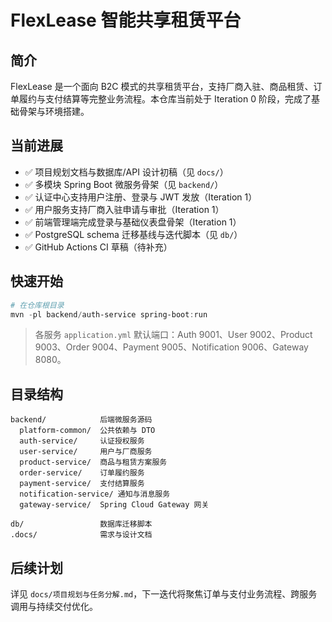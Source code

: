 # FlexLease 智能共享租赁平台

## 简介
FlexLease 是一个面向 B2C 模式的共享租赁平台，支持厂商入驻、商品租赁、订单履约与支付结算等完整业务流程。本仓库当前处于 Iteration 0 阶段，完成了基础骨架与环境搭建。

## 当前进展
- ✅ 项目规划文档与数据库/API 设计初稿（见 `docs/`）
- ✅ 多模块 Spring Boot 微服务骨架（见 `backend/`）
- ✅ 认证中心支持用户注册、登录与 JWT 发放（Iteration 1）
- ✅ 用户服务支持厂商入驻申请与审批（Iteration 1）
- ✅ 前端管理端完成登录与基础仪表盘骨架（Iteration 1）
- ✅ PostgreSQL schema 迁移基线与迭代脚本（见 `db/`）
- ✅ GitHub Actions CI 草稿（待补充）

## 快速开始
```powershell
# 在仓库根目录
mvn -pl backend/auth-service spring-boot:run
```
> 各服务 `application.yml` 默认端口：Auth 9001、User 9002、Product 9003、Order 9004、Payment 9005、Notification 9006、Gateway 8080。

## 目录结构
```
backend/            后端微服务源码
  platform-common/  公共依赖与 DTO
  auth-service/     认证授权服务
  user-service/     用户与厂商服务
  product-service/  商品与租赁方案服务
  order-service/    订单履约服务
  payment-service/  支付结算服务
  notification-service/ 通知与消息服务
  gateway-service/  Spring Cloud Gateway 网关

db/                 数据库迁移脚本
.docs/              需求与设计文档
```

## 后续计划
详见 `docs/项目规划与任务分解.md`，下一迭代将聚焦订单与支付业务流程、跨服务调用与持续交付优化。
